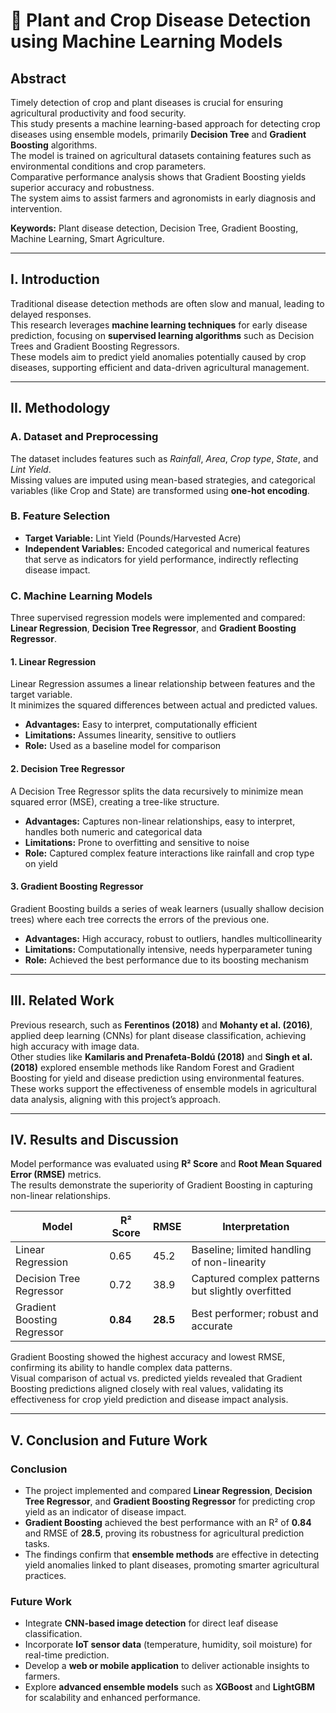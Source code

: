 # 🌾 Plant and Crop Disease Detection using Machine Learning Models

## **Abstract**
Timely detection of crop and plant diseases is crucial for ensuring agricultural productivity and food security.  
This study presents a machine learning-based approach for detecting crop diseases using ensemble models, primarily **Decision Tree** and **Gradient Boosting** algorithms.  
The model is trained on agricultural datasets containing features such as environmental conditions and crop parameters.  
Comparative performance analysis shows that Gradient Boosting yields superior accuracy and robustness.  
The system aims to assist farmers and agronomists in early diagnosis and intervention.

**Keywords:** Plant disease detection, Decision Tree, Gradient Boosting, Machine Learning, Smart Agriculture.

---

## **I. Introduction**
Traditional disease detection methods are often slow and manual, leading to delayed responses.  
This research leverages **machine learning techniques** for early disease prediction, focusing on **supervised learning algorithms** such as Decision Trees and Gradient Boosting Regressors.  
These models aim to predict yield anomalies potentially caused by crop diseases, supporting efficient and data-driven agricultural management.

---

## **II. Methodology**

### **A. Dataset and Preprocessing**
The dataset includes features such as *Rainfall*, *Area*, *Crop type*, *State*, and *Lint Yield*.  
Missing values are imputed using mean-based strategies, and categorical variables (like Crop and State) are transformed using **one-hot encoding**.

### **B. Feature Selection**
- **Target Variable:** Lint Yield (Pounds/Harvested Acre)  
- **Independent Variables:** Encoded categorical and numerical features that serve as indicators for yield performance, indirectly reflecting disease impact.

### **C. Machine Learning Models**
Three supervised regression models were implemented and compared: **Linear Regression**, **Decision Tree Regressor**, and **Gradient Boosting Regressor**.

#### **1. Linear Regression**
Linear Regression assumes a linear relationship between features and the target variable.  
It minimizes the squared differences between actual and predicted values.

- **Advantages:** Easy to interpret, computationally efficient  
- **Limitations:** Assumes linearity, sensitive to outliers  
- **Role:** Used as a baseline model for comparison

#### **2. Decision Tree Regressor**
A Decision Tree Regressor splits the data recursively to minimize mean squared error (MSE), creating a tree-like structure.

- **Advantages:** Captures non-linear relationships, easy to interpret, handles both numeric and categorical data  
- **Limitations:** Prone to overfitting and sensitive to noise  
- **Role:** Captured complex feature interactions like rainfall and crop type on yield

#### **3. Gradient Boosting Regressor**
Gradient Boosting builds a series of weak learners (usually shallow decision trees) where each tree corrects the errors of the previous one.

- **Advantages:** High accuracy, robust to outliers, handles multicollinearity  
- **Limitations:** Computationally intensive, needs hyperparameter tuning  
- **Role:** Achieved the best performance due to its boosting mechanism

---

## **III. Related Work**
Previous research, such as **Ferentinos (2018)** and **Mohanty et al. (2016)**, applied deep learning (CNNs) for plant disease classification, achieving high accuracy with image data.  
Other studies like **Kamilaris and Prenafeta-Boldú (2018)** and **Singh et al. (2018)** explored ensemble methods like Random Forest and Gradient Boosting for yield and disease prediction using environmental features.  
These works support the effectiveness of ensemble models in agricultural data analysis, aligning with this project’s approach.

---

## **IV. Results and Discussion**
Model performance was evaluated using **R² Score** and **Root Mean Squared Error (RMSE)** metrics.  
The results demonstrate the superiority of Gradient Boosting in capturing non-linear relationships.

| Model | R² Score | RMSE | Interpretation |
|--------|-----------|------|----------------|
| Linear Regression | 0.65 | 45.2 | Baseline; limited handling of non-linearity |
| Decision Tree Regressor | 0.72 | 38.9 | Captured complex patterns but slightly overfitted |
| Gradient Boosting Regressor | **0.84** | **28.5** | Best performer; robust and accurate |

Gradient Boosting showed the highest accuracy and lowest RMSE, confirming its ability to handle complex data patterns.  
Visual comparison of actual vs. predicted yields revealed that Gradient Boosting predictions aligned closely with real values, validating its effectiveness for crop yield prediction and disease impact analysis.

---

## **V. Conclusion and Future Work**

### **Conclusion**
- The project implemented and compared **Linear Regression**, **Decision Tree Regressor**, and **Gradient Boosting Regressor** for predicting crop yield as an indicator of disease impact.  
- **Gradient Boosting** achieved the best performance with an R² of **0.84** and RMSE of **28.5**, proving its robustness for agricultural prediction tasks.  
- The findings confirm that **ensemble methods** are effective in detecting yield anomalies linked to plant diseases, promoting smarter agricultural practices.

### **Future Work**
- Integrate **CNN-based image detection** for direct leaf disease classification.  
- Incorporate **IoT sensor data** (temperature, humidity, soil moisture) for real-time prediction.  
- Develop a **web or mobile application** to deliver actionable insights to farmers.  
- Explore **advanced ensemble models** such as **XGBoost** and **LightGBM** for scalability and enhanced performance.
